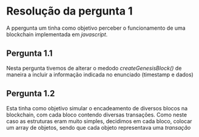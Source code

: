# Resolução da pergunta 1

A ppergunta um tinha como objetivo perceber o funcionamento de uma blockchain implementada em *javascript*.

## Pergunta 1.1
Nesta pergunta tivemos de alterar o medodo *createGenesisBlock()* de maneira a incluir a informação indicada no enunciado (timestamp e dados)

## Pergunta 1.2

Esta tinha como objetivo simular o encadeamento de diversos blocos na blockchain, com cada bloco contendo diversas transações.
Como neste caso as estruturas eram muito simples, decidimos em cada bloco, colocar um array de objetos, sendo que cada objeto representava uma *transação* 


